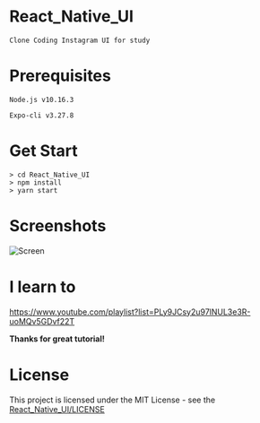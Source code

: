 # React_Native_UI
    Clone Coding Instagram UI for study
# Prerequisites
    Node.js v10.16.3
    
    Expo-cli v3.27.8
# Get Start
    > cd React_Native_UI
    > npm install
    > yarn start
# Screenshots
![Screen](https://user-images.githubusercontent.com/33346331/66418174-7bf37180-ea3c-11e9-93fe-639b80a9a0d8.jpg)
# I learn to
https://www.youtube.com/playlist?list=PLy9JCsy2u97lNUL3e3R-uoMQv5GDvf22T

<b>Thanks for great tutorial!</b>
# License
This project is licensed under the MIT License - see the [React_Native_UI/LICENSE](LICENSE)
